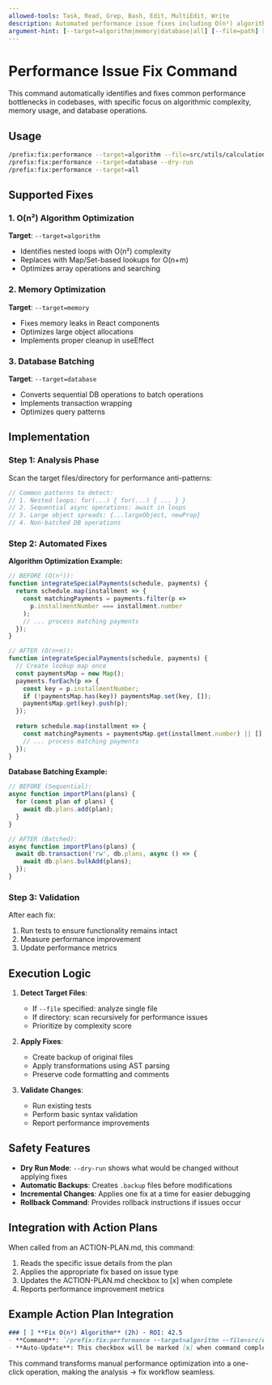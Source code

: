 ```yaml
---
allowed-tools: Task, Read, Grep, Bash, Edit, MultiEdit, Write
description: Automated performance issue fixes including O(n²) algorithms, memory optimization, and database batching
argument-hint: [--target=algorithm|memory|database|all] [--file=path] [--dry-run]
---
```


# Performance Issue Fix Command

This command automatically identifies and fixes common performance bottlenecks in codebases, with specific focus on algorithmic complexity, memory usage, and database operations.

## Usage

```bash
/prefix:fix:performance --target=algorithm --file=src/utils/calculations.ts
/prefix:fix:performance --target=database --dry-run
/prefix:fix:performance --target=all
```

## Supported Fixes

### 1. O(n²) Algorithm Optimization
**Target**: `--target=algorithm`
- Identifies nested loops with O(n²) complexity
- Replaces with Map/Set-based lookups for O(n+m)
- Optimizes array operations and searching

### 2. Memory Optimization
**Target**: `--target=memory`
- Fixes memory leaks in React components
- Optimizes large object allocations
- Implements proper cleanup in useEffect

### 3. Database Batching
**Target**: `--target=database`
- Converts sequential DB operations to batch operations
- Implements transaction wrapping
- Optimizes query patterns

## Implementation

### Step 1: Analysis Phase
Scan the target files/directory for performance anti-patterns:

```javascript
// Common patterns to detect:
// 1. Nested loops: for(...) { for(...) { ... } }
// 2. Sequential async operations: await in loops
// 3. Large object spreads: {...largeObject, newProp}
// 4. Non-batched DB operations
```

### Step 2: Automated Fixes

**Algorithm Optimization Example:**
```javascript
// BEFORE (O(n²)):
function integrateSpecialPayments(schedule, payments) {
  return schedule.map(installment => {
    const matchingPayments = payments.filter(p => 
      p.installmentNumber === installment.number
    );
    // ... process matching payments
  });
}

// AFTER (O(n+m)):
function integrateSpecialPayments(schedule, payments) {
  // Create lookup map once
  const paymentsMap = new Map();
  payments.forEach(p => {
    const key = p.installmentNumber;
    if (!paymentsMap.has(key)) paymentsMap.set(key, []);
    paymentsMap.get(key).push(p);
  });
  
  return schedule.map(installment => {
    const matchingPayments = paymentsMap.get(installment.number) || [];
    // ... process matching payments
  });
}
```

**Database Batching Example:**
```javascript
// BEFORE (Sequential):
async function importPlans(plans) {
  for (const plan of plans) {
    await db.plans.add(plan);
  }
}

// AFTER (Batched):
async function importPlans(plans) {
  await db.transaction('rw', db.plans, async () => {
    await db.plans.bulkAdd(plans);
  });
}
```

### Step 3: Validation
After each fix:
1. Run tests to ensure functionality remains intact
2. Measure performance improvement
3. Update performance metrics

## Execution Logic

1. **Detect Target Files**:
   - If `--file` specified: analyze single file
   - If directory: scan recursively for performance issues
   - Prioritize by complexity score

2. **Apply Fixes**:
   - Create backup of original files
   - Apply transformations using AST parsing
   - Preserve code formatting and comments

3. **Validate Changes**:
   - Run existing tests
   - Perform basic syntax validation
   - Report performance improvements

## Safety Features

- **Dry Run Mode**: `--dry-run` shows what would be changed without applying fixes
- **Automatic Backups**: Creates `.backup` files before modifications
- **Incremental Changes**: Applies one fix at a time for easier debugging
- **Rollback Command**: Provides rollback instructions if issues occur

## Integration with Action Plans

When called from an ACTION-PLAN.md, this command:
1. Reads the specific issue details from the plan
2. Applies the appropriate fix based on issue type
3. Updates the ACTION-PLAN.md checkbox to [x] when complete
4. Reports performance improvement metrics

## Example Action Plan Integration

```markdown
### [ ] **Fix O(n²) Algorithm** (2h) - ROI: 42.5
- **Command**: `/prefix:fix:performance --target=algorithm --file=src/utils/loanCalculations.ts`
- **Auto-Update**: This checkbox will be marked [x] when command completes
```

This command transforms manual performance optimization into a one-click operation, making the analysis → fix workflow seamless.